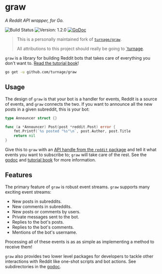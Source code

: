 # graw

_A Reddit API wrapper, for Go._

![Build Status](https://travis-ci.org/turnage/graw.svg?branch=master)
![Version: 1.2.0](https://img.shields.io/badge/version-1.2.0-brightgreen.svg)
[![GoDoc](https://godoc.org/github.com/turnage/graw?status.svg)](https://godoc.org/github.com/turnage/graw)

> This is a personally maintained fork of
> [`turnage/graw`](https://github.com/turnage/graw).
>
> All attributions to this project should really be going to
> [`turnage](https://github.com/turnage).

`graw` is a library for building Reddit bots that takes care of everything you
don't want to. [Read the tutorial book][gitbook]!

```bash
go get -u github.com/turnage/graw
```

## Usage

The design of `graw` is that your bot is a handler for events, Reddit is a
source of events, and `graw` connects the two. If you want to announce all the
new posts in a given subreddit, this is your bot:

```go
type Announcer struct {}

func (a *Announcer) Post(post *reddit.Post) error {
	fmt.Printf(`%s posted "%s"\n`, post.Author, post.Title
	return nil
}
```

Give this to `graw` with an
[API handle from the `reddit` package](https://godoc.org/github.com/turnage/graw/reddit)
and tell it what events you want to subscribe to; `graw` will take care of the
rest. See the [godoc][godoc] and [tutorial book][gitbook] for more information.

## Features

The primary feature of `graw` is robust event streams. `graw` supports many
exciting event streams:

- New posts in subreddits.
- New comments in subreddits.
- New posts or comments by users.
- Private messages sent to the bot.
- Replies to the bot's posts.
- Replies to the bot's comments.
- Mentions of the bot's username.

Processing all of these events is as as simple as implementing a method to
receive them!

`graw` also provides two lower level packages for developers to tackle other
interactions with Reddit like one-shot scripts and bot actions. See
subdirectories in the [godoc][godoc].

[godoc]: https://godoc.org/github.com/stevenxie/graw
[gitbook]: https://turnage.gitbooks.io/graw/content/
